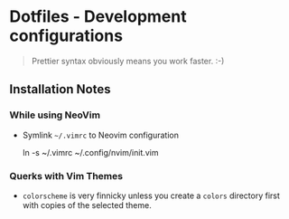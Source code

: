 # Dotfiles - Development configurations
> Prettier syntax obviously means you work faster. :-)

## Installation Notes

### While using NeoVim
* Symlink `~/.vimrc` to Neovim configuration

    ln -s ~/.vimrc ~/.config/nvim/init.vim

### Querks with Vim Themes
* `colorscheme` is very finnicky unless you create a `colors` directory first with copies of the selected theme.
        
